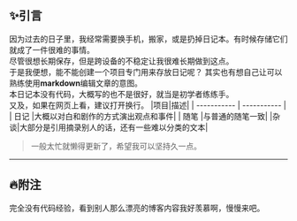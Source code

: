 ## ✨引言
因为过去的日子里，我经常需要换手机，搬家，或是扔掉日记本。有时候存储它们就成了一件很难的事情。  
尽管很想长期保存，但是跨设备的不稳定让我很难长期做到这点。  
于是我便想，能不能创建一个项目专门用来存放日记呢？
其实也有想自己让可以熟练使用**markdown**编辑文章的意图。  
本日记本没有代码，大概写的也不是很好，就当是初学者练练手。  
又及，如果在网页上看，建议打开换行。
|项目|描述|
| ----------- | ----------- |
| 日记      |大概以对白和剧作的方式演出观点和事件|
| 随笔  |与普通的随笔一致|
|杂谈|大部分是引用摘录别人的话，还有一些难以分类的文本|
>一般太忙就懒得更新了，希望我可以坚持久一点。
-----------
## 🔥附注
完全没有代码经验，看到别人那么漂亮的博客内容我好羡慕啊，慢慢来吧。
